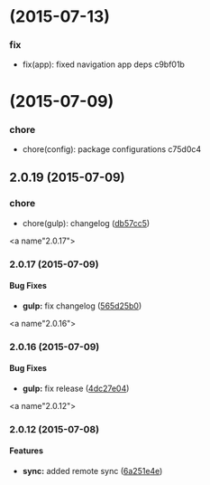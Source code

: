 <a name=""></a>
#  (2015-07-13)


### fix

* fix(app): fixed navigation app deps
 c9bf01b



<a name=""></a>
#  (2015-07-09)


### chore

* chore(config): package configurations
 c75d0c4



<a name="2.0.19"></a>
## 2.0.19 (2015-07-09)


### chore

* chore(gulp): changelog
 ([db57cc5](https://github.com/NOD-studios/NOD-strap/commit/db57cc5))



<a name"2.0.17"></a>
### 2.0.17 (2015-07-09)


#### Bug Fixes

* **gulp:** fix changelog ([565d25b0](http://github.com/NOD-studios/NOD-strap/commit/565d25b0))


<a name"2.0.16"></a>
### 2.0.16 (2015-07-09)


#### Bug Fixes

* **gulp:** fix release ([4dc27e04](http://github.com/NOD-studios/NOD-strap/commit/4dc27e04))


<a name"2.0.12"></a>
### 2.0.12 (2015-07-08)

#### Features

* **sync:** added remote sync ([6a251e4e](http://github.com/NOD-studios/NOD-strap/commit/6a251e4e))

